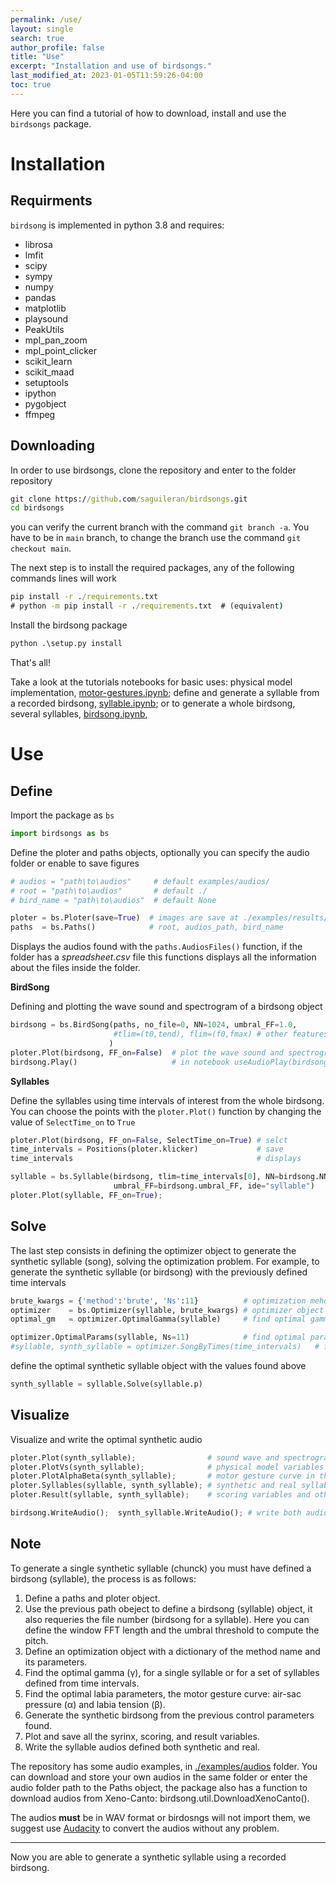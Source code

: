 ```yaml
---
permalink: /use/
layout: single
search: true
author_profile: false
title: "Use"
excerpt: "Installation and use of birdsongs."
last_modified_at: 2023-01-05T11:59:26-04:00
toc: true
---
```


Here you can find a tutorial of how to download, install and use the `birdsongs` package.

# Installation

## Requirments

`birdsong` is implemented in python 3.8 and requires:


- librosa
- lmfit
- scipy
- sympy
- numpy
- pandas
- matplotlib
- playsound
- PeakUtils
- mpl_pan_zoom
- mpl_point_clicker
- scikit_learn
- scikit_maad
- setuptools
- ipython
- pygobject
- ffmpeg

    
## Downloading

In order to use birdsongs, clone the repository and enter to the folder repository

```bat
git clone https://github.com/saguileran/birdsongs.git
cd birdsongs
```
you can verify the current branch with the command `git branch -a`. You have to be in `main` branch, to change the branch use the command `git checkout main`.

The next step is to install the required packages, any of the following commands lines will work

```bat
pip install -r ./requirements.txt
# python -m pip install -r ./requirements.txt  # (equivalent)
```
<!--
You can now use the package in a python terminal opened at the birdsongs folder. 

To use the package from any folder install the repository, this can be done with any of the two following lines
-->

Install the birdsong package

```bat
python .\setup.py install
```

That's all! 
   
<!---
and then add to python 

```bat
pip install -e birdsongs
python -m pip install -e birdsongs
```
-->

Take a look at the tutorials notebooks for basic uses: physical model implementation, [motor-gestures.ipynb](./tutorials/motor-gestures.ipynb); define and generate a syllable from a recorded birdsong, [syllable.ipynb](./tutorials/syllable.ipynb); or to generate a whole birdsong, several syllables, [birdsong.ipynb](./tutorials/birdsong.ipynb),

# Use

## Define

Import the package as `bs` 

```python
import birdsongs as bs
```  
  
Define the ploter and paths objects, optionally you can specify the audio folder or enable to save figures 

```python
# audios = "path\to\audios"     # default examples/audios/
# root = "path\to\audios"       # default ./
# bird_name = "path\to\audios"  # default None

ploter = bs.Ploter(save=True)  # images are save at ./examples/results/Images/
paths  = bs.Paths()            # root, audios_path, bird_name
```

Displays the audios found with the `paths.AudiosFiles()` function, if the folder has a *spreadsheet.csv* file this functions displays all the information about the files inside the folder.

**BirdSong**
  
Defining and plotting the wave sound and spectrogram of a birdsong object

```python
birdsong = bs.BirdSong(paths, no_file=0, NN=1024, umbral_FF=1.0,
                       #tlim=(t0,tend), flim=(f0,fmax) # other features
                      )
ploter.Plot(birdsong, FF_on=False)  # plot the wave sound and spectrogram
birdsong.Play()                     # in notebook useAudioPlay(birdsong)
```

**Syllables**
  
Define the syllables using time intervals of interest from the whole birdsong. You can choose the points with the `ploter.Plot()` function by changing the value of `SelectTime_on` to `True`
    
```python
ploter.Plot(birdsong, FF_on=False, SelectTime_on=True) # selct 
time_intervals = Positions(ploter.klicker)             # save 
time_intervals                                         # displays

syllable = bs.Syllable(birdsong, tlim=time_intervals[0], NN=birdsong.NN, Nt=30,
                       umbral_FF=birdsong.umbral_FF, ide="syllable")
ploter.Plot(syllable, FF_on=True);
``` 
  
## Solve
  
The last step consists in defining the optimizer object to generate the synthetic syllable (song), solving the optimization problem. For example, to generate the synthetic syllable (or birdsong) with the previously defined time intervals 

```python
brute_kwargs = {'method':'brute', 'Ns':11}          # optimization mehotd. Ns is the number of grid points
optimizer    = bs.Optimizer(syllable, brute_kwargs) # optimizer object
optimal_gm   = optimizer.OptimalGamma(syllable)     # find optimal gamma 

optimizer.OptimalParams(syllable, Ns=11)            # find optimal parameters coefficients
#syllable, synth_syllable = optimizer.SongByTimes(time_intervals)   # find optimal parameters over the time intervals
```
    
define the optimal synthetic syllable object with the values found above

```python
synth_syllable = syllable.Solve(syllable.p)
```

## Visualize
  
Visualize and write the optimal synthetic audio 
    
```python
ploter.Plot(synth_syllable);                # sound wave and spectrogram of the synthetic syllable
ploter.PlotVs(synth_syllable);              # physical model variables over the time
ploter.PlotAlphaBeta(synth_syllable);       # motor gesture curve in the parametric space
ploter.Syllables(syllable, synth_syllable); # synthetic and real syllables
ploter.Result(syllable, synth_syllable);    # scoring variables and other spectral features

birdsong.WriteAudio();  synth_syllable.WriteAudio(); # write both audios at ./examples/results/Audios
```
  
## Note  
  
To generate a single synthetic syllable (chunck) you must have defined a birdsong (syllable), the process is as follows:

1. Define a paths and ploter object.
2. Use the previous path obeject to define a birdsong (syllable) object, it also requeries the file number (birdsong for a syllable). Here you can define the window FFT length and the umbral threshold to compute the pitch.
3. Define an optimization object with a dictionary of the method name and its parameters.
4. Find the optimal gamma (γ), for a single syllable or for a set of syllables defined from time intervals.
5. Find the optimal labia parameters, the motor gesture curve: air-sac pressure (α) and labia tension (β).
6. Generate the synthetic birdsong from the previous control parameters found.
7. Plot and save all the syrinx, scoring, and result variables.
8. Write the syllable audios defined both synthetic and real.

<!--

```python
syllable  = bs.Syllable(birdsong)           # additional options: flim=(fmin,fmax), tlim=(t0,tend) 

brute     = {'method':'brute', 'Ns':11}     # define optimization method and its parameters
optimizer = bs.Optimizer(syllable, brute)   # define optimizer to the syllable object

optimizer.optimal_gamma                     # find teh optimal gamma over the whole bird syllables
obj = syllable                              # birdsong or chunck
optimizer.OptimalParams(obj, Ns=11)         # find optimal alpha and beta parameters
    
Display(obj.p)                              # display optimal problem parameters
obj_synth_optimal = obj.Solve(obj.p)        # generate the synthetic syllable with the optimal parameters set
    
ploter.Syllables(obj, obj_synth_optimal)    # plot real and synthetic songs, sound waves and spectrograms
ploter.PlotAlphaBeta(obj_synth_optimal)     # plot alpha and beta parameters in function of time (just syllable has this attributes)
ploter.Result(obj, obj_synth_optimal)       # plot the spectrograms, scores and features of both objects, the real and synthetic
    
bird.WriteAudio();  synth_bird.WriteAudio() # write both objects, real and synthetic
```
-->
    
The repository has some audio examples, in [./examples/audios](https://github.com/saguileran/birdsongs/tree/main/examples/audios) folder. You can download and store your own audios in the same folder or enter the audio folder path to the Paths object, the package also has a function to download audios from Xeno-Canto: birdsong.util.DownloadXenoCanto().

The audios **must** be in WAV format or birdosngs will not import them, we suggest use [Audacity](https://www.audacityteam.org/) to convert the audios without any problem.

---

Now you are able to generate a synthetic syllable using a recorded birdsong.